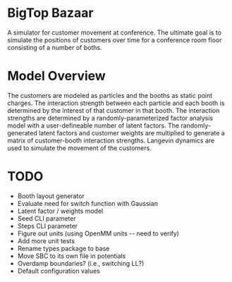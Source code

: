 BigTop Bazaar
=============
A simulator for customer movement at conference.  The ultimate goal is to simulate the positions of customers over time for a conference room floor consisting of a number of boths.

Model Overview
==============
The customers are modeled as particles and the booths as static point charges.  The interaction strength between each particle and each booth is determined by the interest of that customer in that booth.  The interaction strengths are determined by a randomly-parameterized factor analysis model with a user-defineable number of latent factors.  The randomly-generated latent factors and customer weights are multiplied to generate a matrix of customer-booth interaction strengths.  Langevin dynamics are used to simulate the movement of the customers.

TODO
====
* Booth layout generator
* Evaluate need for switch function with Gaussian
* Latent factor / weights model
* Seed CLI parameter
* Steps CLI parameter
* Figure out units (using OpenMM units -- need to verify)
* Add more unit tests
* Rename types package to base
* Move SBC to its own file in potentials
* Overdamp boundaries? (i.e., switching LL?)
* Default configuration values

